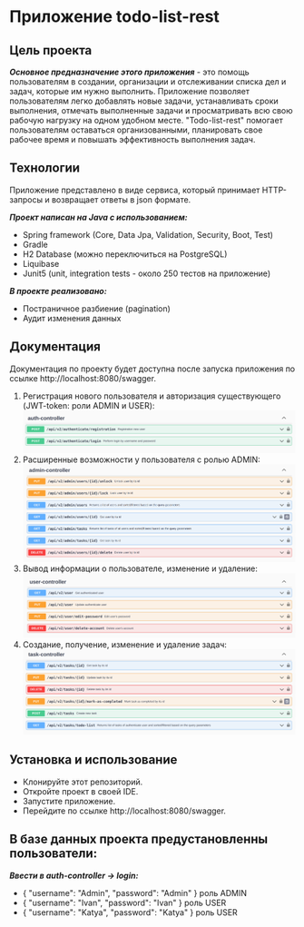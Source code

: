 # Приложение todo-list-rest

## Цель проекта

___Основное предназначение этого приложения___ - 
это помощь пользователям в создании, организации и отслеживании 
списка дел и задач, которые им нужно выполнить. Приложение 
позволяет пользователям легко добавлять новые задачи, 
устанавливать сроки выполнения, 
отмечать выполненные задачи и просматривать 
всю свою рабочую нагрузку на одном удобном месте. 
"Todo-list-rest" помогает пользователям оставаться организованными,
планировать свое рабочее время и повышать эффективность 
выполнения задач. 


## Технологии 
Приложение представлено в виде сервиса, который принимает 
HTTP-запросы и возвращает ответы в json формате.

___Проект написан на Java с использованием:___
* Spring framework (Core, Data Jpa, Validation, Security, Boot, Test)
* Gradle
* H2 Database (можно переключиться на PostgreSQL)
* Liquibase
* Junit5 (unit, integration tests - около 250 тестов на приложение)

___В проекте реализовано:___
* Постраничное разбиение (pagination)
* Аудит изменения данных


## Документация
Документация по проекту будет доступна после запуска 
приложения по ссылке http://localhost:8080/swagger. 
1. Регистрация нового пользователя и авторизация существующего (JWT-token: роли ADMIN и USER):
   ![plot](forreadme/auth.png)
2. Расширенные возможности у пользователя с ролью ADMIN:
   ![plot](forreadme/admin.png)
3. Вывод информации о пользователе, изменение и удаление:
   ![plot](forreadme/user.png)
4. Создание, получение, изменение и удаление задач:
   ![plot](forreadme/task.png)


## Установка и использование
* Клонируйте этот репозиторий. 
* Откройте проект в своей IDE. 
* Запустите приложение. 
* Перейдите по ссылке http://localhost:8080/swagger.


## В базе данных проекта предустановленны пользователи:

___Ввести в auth-controller -> login:___
* { "username": "Admin", "password": "Admin" } роль ADMIN
* { "username": "Ivan", "password": "Ivan" } роль USER
* { "username": "Katya", "password": "Katya" } роль USER
















